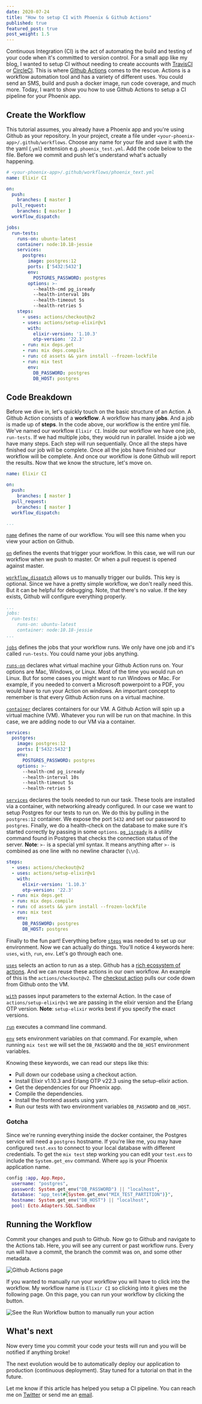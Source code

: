 ```yaml
---
date: 2020-07-24
title: "How to setup CI with Phoenix & Github Actions"
published: true
featured_post: true
post_weight: 1.5
---
```

Continuous Integration (CI) is the act of automating the build and testing of your code when it's committed to version control. For a small app like my blog, I wanted to setup CI without needing to create accounts with [TravisCI](https://travis-ci.org/ "TravisCI") or [CircleCI](https://circleci.com/ "CircleCI"). This is where [Github Actions](https://github.com/features/actions) comes to the rescue. Actions is a workflow automation tool and has a variety of different uses. You could send an SMS, build and push a docker image, run code coverage, and much more. Today, I want to show you how to use Github Actions to setup a CI pipeline for your Phoenix app.

## Create the Workflow

This tutorial assumes, you already have a Phoenix app and you're using Github as your repository. In your project, create a file under `<your-phoenix-app>/.github/workflows`. Choose any name for your file and save it with the the yaml (.`yml`) extension e.g. `phoenix_test.yml`. Add the code below to the file. Before we commit and push let's understand what's actually happening.

```yaml
# <your-phoenix-app>/.github/workflows/phoenix_text.yml
name: Elixir CI

on:
  push:
    branches: [ master ]
  pull_request:
    branches: [ master ]
  workflow_dispatch:

jobs:
  run-tests:
    runs-on: ubuntu-latest
    container: node:10.18-jessie
    services:
      postgres:
        image: postgres:12
        ports: ['5432:5432']
        env:
          POSTGRES_PASSWORD: postgres
        options: >-
          --health-cmd pg_isready
          --health-interval 10s
          --health-timeout 5s
          --health-retries 5
    steps:
      - uses: actions/checkout@v2
      - uses: actions/setup-elixir@v1
        with:
          elixir-version: '1.10.3'
          otp-version: '22.3'
      - run: mix deps.get
      - run: mix deps.compile
      - run: cd assets && yarn install --frozen-lockfile
      - run: mix test
        env:
          DB_PASSWORD: postgres
          DB_HOST: postgres
```

## Code Breakdown

Before we dive in, let's quickly touch on the basic structure of an Action. A Github Action consists of a **workflow**. A workflow has many **jobs**. And a job is made up of **steps**. In the code above, our workflow is the entire yml file. We've named our workflow `Elixir CI`. Inside our workflow we have one job, `run-tests`. If we had multiple jobs, they would run in parallel. Inside a job we have many steps. Each step will run sequentially. Once all the steps have finished our job will be complete. Once all the jobs have finished our workflow will be complete. And once our workflow is done Github will report the results. Now that we know the structure, let's move on.

```yaml
name: Elixir CI

on:
  push:
    branches: [ master ]
  pull_request:
    branches: [ master ]
  workflow_dispatch:

...
```

[`name`](https://docs.github.com/en/actions/reference/workflow-syntax-for-github-actions#name) defines the name of our workflow. You will see this name when you view your action on Github.

[`on`](https://docs.github.com/en/actions/reference/workflow-syntax-for-github-actions#onpushpull_requestpaths) defines the events that trigger your workflow. In this case, we will run our workflow when we push to master. Or when a pull request is opened against master.

[`workflow_dispatch`](https://docs.github.com/en/actions/reference/events-that-trigger-workflows#workflow_dispatch) allows us to manually trigger our builds. This key is optional. Since we have a pretty simple workflow, we don't really need this. But it can be helpful for debugging. Note, that there's no value. If the key exists, Github will configure everything properly.

```yaml
...
jobs:
  run-tests:
    runs-on: ubuntu-latest
    container: node:10.18-jessie
...
```

[`jobs`](https://docs.github.com/en/actions/reference/workflow-syntax-for-github-actions#jobs) defines the jobs that your workflow runs. We only have one job and it's called `run-tests`. You could name your jobs anything.

[`runs-on`](https://docs.github.com/en/actions/reference/workflow-syntax-for-github-actions#jobsjob_idruns-on) declares what virtual machine your Github Action runs on. Your options are Mac, Windows, or Linux. Most of the time you would run on Linux. But for some cases you might want to run Windows or Mac. For example, if you needed to convert a Microsoft powerpoint to a PDF, you would have to run your Action on windows. An important concept to remember is that every Github Action runs on a virtual machine.

[`container`](https://docs.github.com/en/actions/reference/workflow-syntax-for-github-actions#jobsjob_idcontainer) declares containers for our VM. A Github Action will spin up a virtual machine (VM). Whatever you run will be run on that machine. In this case, we are adding node to our VM via a container.

```yaml
services:
  postgres:
    image: postgres:12
    ports: ['5432:5432']
    env:
      POSTGRES_PASSWORD: postgres
    options: >-
      --health-cmd pg_isready
      --health-interval 10s
      --health-timeout 5s
      --health-retries 5
```

[`services`](https://docs.github.com/en/actions/reference/workflow-syntax-for-github-actions#jobsjob_idservices) declares the tools needed to run our task. These tools are installed via a container, with networking already configured. In our case we want to setup Postgres for our tests to run on. We do this by pulling in the `postgres:12` container. We expose the port `5432` and set our password to `postgres`. Finally, we do a health-check on the database to make sure it's started correctly by passing in some `options`. [`pg_isready`](https://www.postgresql.org/docs/current/app-pg-isready.html) is a utility command found in Postgres that checks the connection status of the server. **Note**: `>-` is a special yml syntax. It means anything after `>-` is combined as one line with no newline character (`\\n`).

```yaml
steps:
  - uses: actions/checkout@v2
  - uses: actions/setup-elixir@v1
    with:
      elixir-version: '1.10.3'
      otp-version: '22.3'
  - run: mix deps.get
  - run: mix deps.compile
  - run: cd assets && yarn install --frozen-lockfile
  - run: mix test
    env:
      DB_PASSWORD: postgres
      DB_HOST: postgres
```

Finally to the fun part! Everything before [`steps`](https://docs.github.com/en/actions/reference/workflow-syntax-for-github-actions#jobsjob_idsteps) was needed to set up our environment. Now we can actually do things. You'll notice 4 keywords here: `uses`, `with`, `run`, `env`. Let's go through each one.

[`uses`](https://docs.github.com/en/actions/reference/workflow-syntax-for-github-actions#jobsjob_idstepsuses) selects an action to run as a step. Github has a [rich ecosystem of actions](https://github.com/marketplace?type=actions). And we can reuse these actions in our own workflow. An example of this is the `actions/checkout@v2`. The [checkout action](https://github.com/actions/checkout) pulls our code down from Github onto the VM.

[`with`](https://docs.github.com/en/actions/reference/workflow-syntax-for-github-actions#jobsjob_idstepswith) passes input parameters to the external Action. In the case of `actions/setup-elixir@v1` we are passing in the elixir version and the Erlang OTP version. **Note**: `setup-elixir` works best if you specify the exact versions.

[`run`](https://docs.github.com/en/actions/reference/workflow-syntax-for-github-actions#jobsjob_idstepsrun) executes a command line command.

[`env`](https://docs.github.com/en/actions/reference/workflow-syntax-for-github-actions#jobsjob_idstepsenv) sets environment variables on that command. For example, when running `mix test` we will set the `DB_PASSWORD` and the `DB_HOST` environment variables.

Knowing these keywords, we can read our steps like this:

* Pull down our codebase using a checkout action.
* Install Elixir v1.10.3 and Erlang OTP v22.3 using the setup-elixir action.
* Get the dependencies for our Phoenix app.
* Compile the dependencies.
* Install the frontend assets using yarn.
* Run our tests with two environment variables `DB_PASSWORD` and `DB_HOST`.

### Gotcha

Since we're running everything inside the docker container, the Postgres service will need a `postgres` hostname. If you're like me, you may have configured `test.exs` to connect to your local database with different credentials. To get the `mix test` step working you can edit your `test.exs` to include the `System.get_env` command. Where `app` is your Phoenix application name.

```elixir
config :app, App.Repo,
  username: "postgres",
  password: System.get_env("DB_PASSWORD") || "localhost",
  database: "app_test#{System.get_env("MIX_TEST_PARTITION")}",
  hostname: System.get_env("DB_HOST") || "localhost",
  pool: Ecto.Adapters.SQL.Sandbox
```

## Running the Workflow

Commit your changes and push to Github. Now go to Github and navigate to the Actions tab. Here, you will see any current or past workflow runs. Every run will have a commit, the branch the commit was on, and some other metadata.


![Github Actions page](https://res.cloudinary.com/jonathan-yeong/image/upload/v1596067038/personal-blog/screen-shot-2020-07-19-at-1-58-18-pm_qnr5ah.png)

If you wanted to manually run your workflow you will have to click into the workflow. My workflow name is `Elixir CI` so clicking into it gives me the following page. On this page, you can run your workflow by clicking the button.

![See the Run Workflow button to manually run your action](https://res.cloudinary.com/jonathan-yeong/image/upload/v1596067038/personal-blog/screen-shot-2020-07-19-at-1-58-38-pm_jqm758.png)

## What's next

Now every time you commit your code your tests will run and you will be notified if anything broke!

The next evolution would be to automatically deploy our application to production (continuous deployment). Stay tuned for a tutorial on that in the future.

Let me know if this article has helped you setup a CI pipeline. You can reach me on [Twitter](https://twitter.com/JonoYeonghttps://twitter.com/JonoYeong) or send me an [email](mailto:hello@jonathanyeong.com).